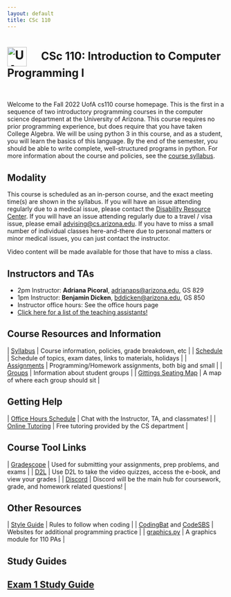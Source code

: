 ```yaml
---
layout: default
title: CSc 110
---
```


<style>
table {
  width: 650px;
}
tbody tr td:first-child {
  width: 150px;
  min-width: 150px;
  max-width: 150px;
  word-break: break-all;
}
</style>

<h1>
<img src="./images/uacs.png" alt="UA CS image" height="45px" style="vertical-align: middle;" />
&nbsp; &nbsp;
<span style="font-size: 25px;"> CSc 110: Introduction to Computer Programming I </span>
</h1>
<br/>

Welcome to the Fall 2022 UofA cs110 course homepage.
This is the first in a sequence of two introductory programming courses in the computer science department at the University of Arizona.
This course requires no prior programming experience, but does require that you have taken College Algebra.
We will be using python 3 in this course, and as a student, you will learn the basics of this language.
By the end of the semester, you should be able to write complete, well-structured programs in python.
For more information about the course and policies, see the [course syllabus](./syllabus/index.html).

## Modality

This course is scheduled as an in-person course, and the exact meeting time(s) are shown in the syllabus.
If you will have an issue attending regularly due to a medical issue, please contact the [Disability Resource Center](https://drc.arizona.edu).
If you will have an issue attending regularly due to a travel / visa issue, please email [advising@cs.arizona.edu](mailto:advising@cs.arizona.edu).
If you have to miss a small number of individual classes here-and-there due to personal matters or minor medical issues, you can just contact the instructor.

Video content will be made available for those that have to miss a class.

## Instructors and TAs

* 2pm Instructor: **Adriana Picoral**, adrianaps@arizona.edu, GS 829
* 1pm Instructor: **Benjamin Dicken**, bddicken@arizona.edu, GS 850
* Instructor office hours: See the office hours page
* [Click here for a list of the teaching assistants!](./tas/)

## Course Resources and Information

| [Syllabus](./syllabus/) | Course information, policies, grade breakdown, etc |
| [Schedule](./schedule/) | Schedule of topics, exam dates, links to materials, holidays |
| [Assignments](./pas/) | Programming/Homework assignments, both big and small |
| [Groups](./groups/) | Information about student groups |
| [Gittings Seating Map](./groups/gittings129bseating.png) | A map of where each group should sit |

## Getting Help

| [Office Hours Schedule](./office_hours/) | Chat with the Instructor, TA, and classmates! |
| [Online Tutoring](https://www.cs.arizona.edu/undergraduate/student-support/tutoring) | Free tutoring provided by the CS department |

## Course Tool Links

| [Gradescope](https://www.gradescope.com) | Used for submitting your assignments, prep problems, and exams |
| [D2L](https://d2l.arizona.edu) | Use D2L to take the video quizzes, access the e-book, and view your grades |
| [Discord](https://discord.gg/SKNnZzWqS6) | Discord will be the main hub for coursework, grade, and homework related questions! |

## Other Resources

| [Style Guide](./style/) | Rules to follow when coding |
| [CodingBat](https://codingbat.com/python) and [CodeSBS](https://www.codestepbystep.com) | Websites for additional programming practice |
| [graphics.py](./files/graphics.py) | A graphics module for 110 PAs |

## Study Guides

## [Exam 1 Study Guide](./files/exam1studyguide.pdf)


